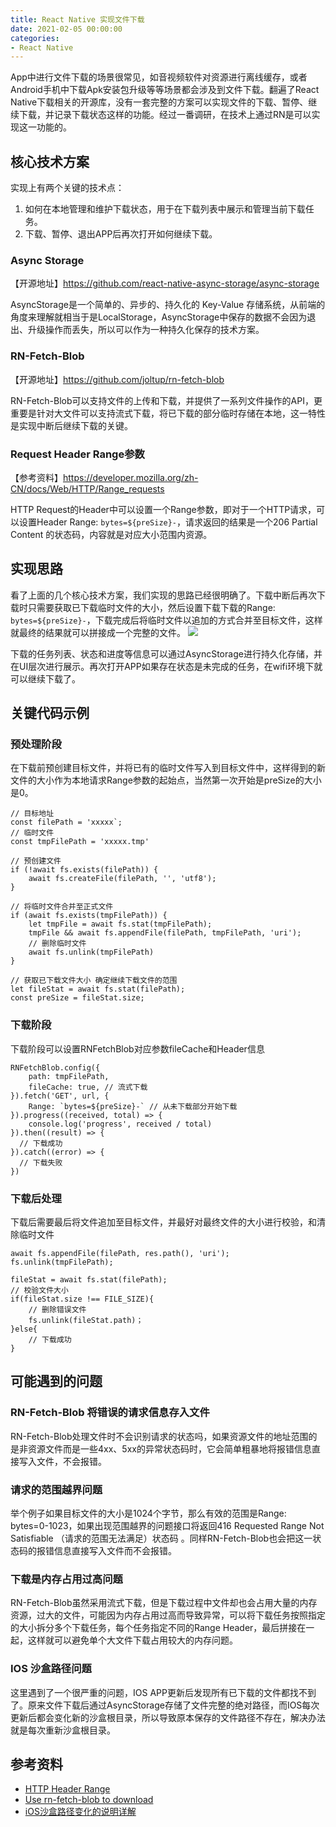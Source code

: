 ```yaml
---
title: React Native 实现文件下载
date: 2021-02-05 00:00:00
categories: 
- React Native
---
```


App中进行文件下载的场景很常见，如音视频软件对资源进行离线缓存，或者Android手机中下载Apk安装包升级等等场景都会涉及到文件下载。翻遍了React Native下载相关的开源库，没有一套完整的方案可以实现文件的下载、暂停、继续下载，并记录下载状态这样的功能。经过一番调研，在技术上通过RN是可以实现这一功能的。

<!-- more -->
## 核心技术方案
实现上有两个关键的技术点：
1. 如何在本地管理和维护下载状态，用于在下载列表中展示和管理当前下载任务。
2. 下载、暂停、退出APP后再次打开如何继续下载。

### Async Storage
【开源地址】https://github.com/react-native-async-storage/async-storage

AsyncStorage是一个简单的、异步的、持久化的 Key-Value 存储系统，从前端的角度来理解就相当于是LocalStorage，AsyncStorage中保存的数据不会因为退出、升级操作而丢失，所以可以作为一种持久化保存的技术方案。

### RN-Fetch-Blob 
【开源地址】https://github.com/joltup/rn-fetch-blob

RN-Fetch-Blob可以支持文件的上传和下载，并提供了一系列文件操作的API，更重要是针对大文件可以支持流式下载，将已下载的部分临时存储在本地，这一特性是实现中断后继续下载的关键。

### Request Header Range参数
【参考资料】https://developer.mozilla.org/zh-CN/docs/Web/HTTP/Range_requests

HTTP Request的Header中可以设置一个Range参数，即对于一个HTTP请求，可以设置Header Range: `bytes=${preSize}-`，请求返回的结果是一个206 Partial Content 的状态码，内容就是对应大小范围内资源。

## 实现思路
看了上面的几个核心技术方案，我们实现的思路已经很明确了。下载中断后再次下载时只需要获取已下载临时文件的大小，然后设置下载下载的Range: `bytes=${preSize}-`，下载完成后将临时文件以追加的方式合并至目标文件，这样就最终的结果就可以拼接成一个完整的文件。
![](../../../images/article/react-native/8.jpg)

下载的任务列表、状态和进度等信息可以通过AsyncStorage进行持久化存储，并在UI层次进行展示。再次打开APP如果存在状态是未完成的任务，在wifi环境下就可以继续下载了。

## 关键代码示例
### 预处理阶段
在下载前预创建目标文件，并将已有的临时文件写入到目标文件中，这样得到的新文件的大小作为本地请求Range参数的起始点，当然第一次开始是preSize的大小是0。
```
// 目标地址
const filePath = 'xxxxx`; 
// 临时文件
const tmpFilePath = 'xxxxx.tmp' 

// 预创建文件
if (!await fs.exists(filePath)) {
    await fs.createFile(filePath, '', 'utf8');
}

// 将临时文件合并至正式文件
if (await fs.exists(tmpFilePath)) {
    let tmpFile = await fs.stat(tmpFilePath);
    tmpFile && await fs.appendFile(filePath, tmpFilePath, 'uri');
    // 删除临时文件
    await fs.unlink(tmpFilePath)
}

// 获取已下载文件大小 确定继续下载文件的范围
let fileStat = await fs.stat(filePath);
const preSize = fileStat.size;
```

### 下载阶段
下载阶段可以设置RNFetchBlob对应参数fileCache和Header信息
```
RNFetchBlob.config({
    path: tmpFilePath,
    fileCache: true, // 流式下载
}).fetch('GET', url, {
    Range: `bytes=${preSize}-` // 从未下载部分开始下载
}).progress((received, total) => {
    console.log('progress', received / total)
}).then((result) => {
  // 下载成功
}).catch((error) => {
  // 下载失败
})
```

### 下载后处理
下载后需要最后将文件追加至目标文件，并最好对最终文件的大小进行校验，和清除临时文件
```
await fs.appendFile(filePath, res.path(), 'uri');
fs.unlink(tmpFilePath); 

fileStat = await fs.stat(filePath);
// 校验文件大小
if(fileStat.size !== FILE_SIZE){
    // 删除错误文件  
    fs.unlink(fileStat.path)；
}else{
    // 下载成功
}
```

## 可能遇到的问题
### RN-Fetch-Blob 将错误的请求信息存入文件
RN-Fetch-Blob处理文件时不会识别请求的状态吗，如果资源文件的地址范围的是非资源文件而是一些4xx、5xx的异常状态码时，它会简单粗暴地将报错信息直接写入文件，不会报错。

### 请求的范围越界问题
举个例子如果目标文件的大小是1024个字节，那么有效的范围是Range: bytes=0-1023，如果出现范围越界的问题接口将返回416 Requested Range Not Satisfiable （请求的范围无法满足）状态码 。同样RN-Fetch-Blob也会把这一状态码的报错信息直接写入文件而不会报错。

### 下载是内存占用过高问题
RN-Fetch-Blob虽然采用流式下载，但是下载过程中文件却也会占用大量的内存资源，过大的文件，可能因为内存占用过高而导致异常，可以将下载任务按照指定的大小拆分多个下载任务，每个任务指定不同的Range Header，最后拼接在一起，这样就可以避免单个大文件下载占用较大的内存问题。

### IOS 沙盒路径问题
这里遇到了一个很严重的问题，IOS APP更新后发现所有已下载的文件都找不到了。原来文件下载后通过AsyncStorage存储了文件完整的绝对路径，而IOS每次更新后都会变化新的沙盒根目录，所以导致原本保存的文件路径不存在，解决办法就是每次重新沙盒根目录。

## 参考资料
- [HTTP Header Range](https://developer.mozilla.org/zh-CN/docs/Web/HTTP/Headers/Range)
- [Use rn-fetch-blob to download](https://viblo.asia/p/use-rn-fetch-blob-to-download-background-and-resume-a-file-in-react-native-on-ios-and-android-3P0lP4Wvlox)
- [iOS沙盒路径变化的说明详解](https://www.shuzhiduo.com/A/amd0MX7Wzg/)